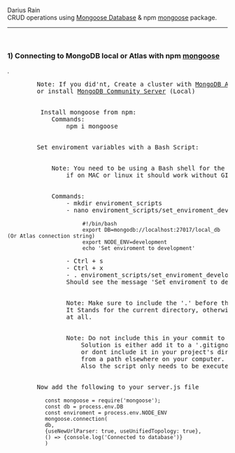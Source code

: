 <p>
Darius Rain <br>
CRUD operations using <a href="https://www.mongodb.com/">Mongoose Database</a> 
& npm <a href="https://www.npmjs.com/package/mongoose">mongoose</a> package.
</p>
<hr>
<br>
<h3> 1) Connecting to MongoDB local or Atlas with npm <a href="https://www.npmjs.com/package/mongoose">mongoose</a></h3>.
<div>
    <pre>
        Note: If you did'nt, Create a cluster with <a href="https://www.mongodb.com/cloud/atlas">MongoDB Atlas</a> (Cloud) 
        or install <a href="https://www.mongodb.com/download-center/community">MongoDB Community Server</a> (Local)
        <br>
         Install mongoose from npm:
            Commands:
                npm i mongoose
        <br>
        Set enviroment variables with a Bash Script:
            <br>
            Note: You need to be using a Bash shell for the above script to work if you dont install <a href="https://git-scm.com/downloads">Git Bash</a> for windows,
                if on MAC or linux it should work without GIt Bash.
            <br>
            Commands:
                - mkdir enviroment_scripts
                - nano enviroment_scripts/set_enviroment_development.sh
                    <code>
                        #!/bin/bash
                        export DB=mongodb://localhost:27017/local_db (Or Atlas connection string)
                        export NODE_ENV=development
                        echo 'Set enviroment to development'        
                    </code>
                - Ctrl + s
                - Ctrl + x
                - . enviroment_scripts/set_enviroment_development.sh
                Should see the message 'Set enviroment to development'
                <br>
                Note: Make sure to include the '.' before the path to the shell script.
                It Stands for the current directory, otherwise the enviroment wont be set 
                at all.
                <br>
                Note: Do not include this in your commit to git, github or public source file.
                    Solution is either add it to a '.gitignore' file 
                    or dont include it in your project's directory at all and execute it
                    from a path elsewhere on your computer. 
                    Also the script only needs to be executed again if your computer did a complete reboot or shutdown.
                <br>
        Now add the following to your server.js file  
            <code>
            const mongoose = require('mongoose');
            const db = process.env.DB
            const enviroment = process.env.NODE_ENV
            mongoose.connection(
            db, 
            {useNewUrlParser: true, useUnifiedTopology: true}, 
            () => {console.log('Connected to database')}
            )
            </code>
    </pre>
</div>
